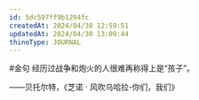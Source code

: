 ```yaml
---
id: 5dc597ff9b1294fc
createdAt: 2024/04/30 12:59:51
updatedAt: 2024/04/30 13:09:44
thinoType: JOURNAL
---
```

#金句 经历过战争和炮火的人很难再称得上是“孩子”。

——贝托尔特，《芝诺 · 风吹乌哈拉-你们，我们》